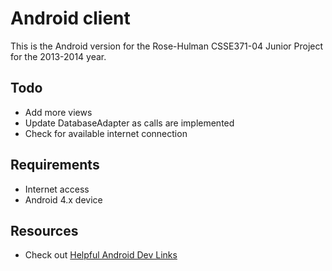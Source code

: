 # Android client #

This is the Android version for the Rose-Hulman CSSE371-04 Junior Project for the 2013-2014 year. 

## Todo ##

* Add more views
* Update DatabaseAdapter as calls are implemented
* Check for available internet connection

## Requirements ##

* Internet access
* Android 4.x device

## Resources ##

* Check out [Helpful Android Dev Links](HelpfulAndroidDevLinks.md)
